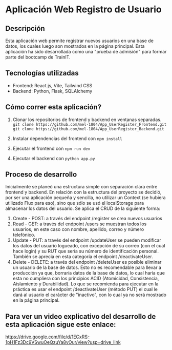 # Aplicación Web Registro de Usuario

## Descripción

Esta aplicación web permite registrar nuevos usuarios en una base de datos, los cuales luego son mostrados en la página principal.
Esta aplicación ha sido desarrollada como una "prueba de admisión" para formar parte del bootcamp de TrainIT.

## Tecnologías utilizadas

- Frontend: React js, Vite, Tailwind CSS
- Backend: Python, Flask, SQLAlchemy

## Cómo correr esta aplicación?

1. Clonar los repositorios de frontend y backend en ventanas separadas.
   `git clone https://github.com/mel-1804/App_UserRegister_Frontend.git`
   `git clone https://github.com/mel-1804/App_UserRegister_Backend.git`

2. Instalar dependencias del frontend con `npm install`
3. Ejecutar el frontend con `npm run dev`
4. Ejecutar el backend con `python app.py`

## Proceso de desarrollo

Inicialmente se planeó una estructura simple con separación clara entre frontend y backend.
En relación con la estructura del proyecto se decidió, por ser una aplicación pequeña y sencilla, no utilizar un Context (se hubiera utilizado Flux para eso), sino que sólo se usó el localStorage para almacenar los datos del usuario.
Se aplica el CRUD de la siguiente forma:

1. Create - POST: a través del endpoint /register se crea nuevos usuarios
2. Read - GET: a través del endpoint /users se muestran todos los usuarios, en este caso con nombre, apellido, correo y número telefónico.
3. Update - PUT: a través del endpoint /updateUser se pueden modificar los datos del usuario logueado, con excepción de su correo (con el cual hace login) y su RUT que sería su número de identificación personal. También se aprecia en esta categoría el endpoint /deactivateUser.
4. Delete - DELETE: a través del endpoint /deleteUser es posible eliminar un usuario de la base de datos. Esto no es recomendable para llevar a producción ya que, borraría datos de la base de datos, lo cual haría que esta no cumpliera con los principios ACID (Atomicidad, Consistencia, Aislamiento y Durabilidad). Lo que se recomienda para ejecutar en la práctica es usar el endpoint /deactivateUser (método PUT) el cual le dará al usuario el carácter de "inactivo", con lo cual ya no será mostrado en la página principal.

## Para ver un video explicativo del desarrollo de esta aplicación sigue este enlace:

https://drive.google.com/file/d/1ECxRS-1pH1Fz3Dc9VSwuOeQzuYa8vOur/view?usp=drive_link
